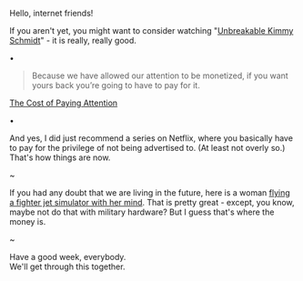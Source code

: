 Hello, internet friends!

If you aren't yet, you might want to consider watching "[Unbreakable Kimmy Schmidt](http://en.wikipedia.org/wiki/Unbreakable_Kimmy_Schmidt)" - it is really, really good.

&bull;

> Because we have allowed our attention to be monetized, if you want yours back you’re going to have to pay for it.

[The Cost of Paying Attention](http://www.nytimes.com/2015/03/08/opinion/sunday/the-cost-of-paying-attention.html?nytmobile=0) 

&bull;

And yes, I did just recommend a series on Netflix, where you basically have to pay for the privilege of not being advertised to. (At least not overly so.)  
That's how things are now.

~

If you had any doubt that we are living in the future, here is a woman [flying a fighter jet simulator with her mind](http://defensetech.org/2015/03/02/this-woman-flew-an-f-35-simulator-with-her-mind/). That is pretty great - except, you know, maybe not do that with military hardware? But I guess that's where the money is. 

~

Have a good week, everybody.  
We'll get through this together.